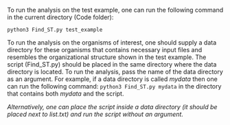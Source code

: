 To run the analysis on the test example, one can run the following command in the current directory (Code folder):

`python3 Find_ST.py test_example`

To run the analysis on the organisms of interest, one should supply a data directory for these organisms that contains necessary input files and resembles the organizational structure shown in the test example. The script (Find_ST.py) should be placed in the same directory where the data directory is located. To run the analysis, pass the name of the data directory as an argument. For example, if a data directory is called _mydata_ then one can run the following command: `python3 Find_ST.py mydata` in the directory that contains both _mydata_ and the script. 

_Alternatively, one can place the script inside a data directory (it should be placed next to list.txt) and run the script without an argument._   

